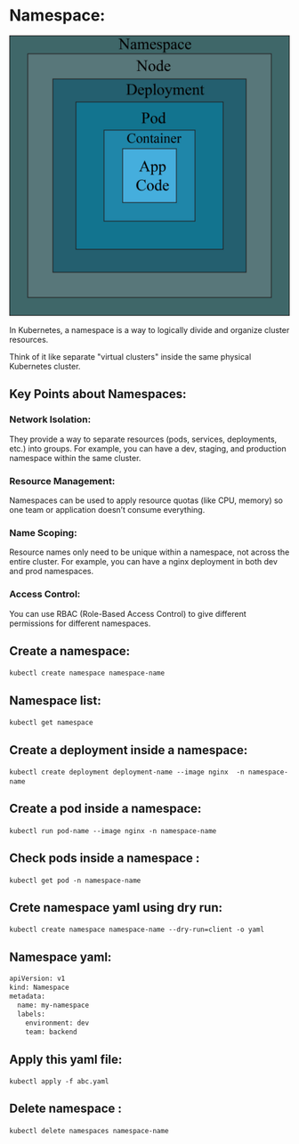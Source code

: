 # Namespace:

 ![Image Alt](https://github.com/sheikhsalmanhossain/kubernetes/blob/57fe628a22d7fda76e05ead6f7c6e0b4c6a666a2/kubernetes-resources/namespace/namespace1.jpg)

In Kubernetes, a namespace is a way to logically divide and organize cluster resources.

Think of it like separate "virtual clusters" inside the same physical Kubernetes cluster.

## Key Points about Namespaces:

### Network Isolation:

 They provide a way to separate resources (pods, services, deployments, etc.) into groups. For example, you can have a dev, staging, and production namespace within the same cluster.

### Resource Management:

 Namespaces can be used to apply resource quotas (like CPU, memory) so one team or application doesn’t consume everything.

### Name Scoping:

 Resource names only need to be unique within a namespace, not across the entire cluster. For example, you can have a nginx deployment in both dev and prod namespaces.

### Access Control:

 You can use RBAC (Role-Based Access Control) to give different permissions for different namespaces.


## Create a namespace:

``` kubectl create namespace namespace-name ```

## Namespace list:
``` kubectl get namespace ```

## Create a deployment inside a namespace:

``` kubectl create deployment deployment-name --image nginx  -n namespace-name ```

## Create a pod inside a namespace:

``` kubectl run pod-name --image nginx -n namespace-name ```

## Check pods inside a namespace :

``` kubectl get pod -n namespace-name ```

## Crete namespace yaml using dry run:

``` kubectl create namespace namespace-name --dry-run=client -o yaml ```

## Namespace yaml:
```
apiVersion: v1
kind: Namespace
metadata:
  name: my-namespace
  labels:
    environment: dev
    team: backend
```

## Apply this yaml file:
``` kubectl apply -f abc.yaml ```

## Delete namespace :
``` kubectl delete namespaces namespace-name ```

